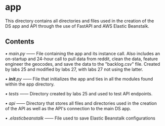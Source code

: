 # app

This directory contains all directories and files used in the creation of the DS app and API through the use of FastAPI and AWS Elastic Beanstalk.

## Contents

*• main.py* —— File containing the app and its instance call. Also includes an on-startup and 24-hour call to pull data from reddit, clean the data, feature engineer the geocodes, and save the data to the "backlog.csv" file. Created by labs 25 and modified by labs 27, with labs 27 not using the latter.

*• __init__.py* —— File that initializes the app and ties in all the modules found within the app directory.

*• tests* —— Directory created by labs 25 and used to test API endpoints.

*• api* —— Directory that stores all files and directories used in the creation of the API as well as the API's connection to the main DS app.

*• .elasticbeanstalk* —— File used to save Elastic Beanstalk configurations